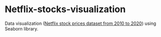 # Netflix-stocks-visualization
Data visualization ([Netflix stock prices dataset from 2010 to 2020](https://www.kaggle.com/data/168472)) using Seaborn library.

